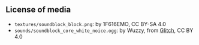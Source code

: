 ## License of media
* `textures/soundblock_block.png`: by 1F616EMO, CC BY-SA 4.0
* `sounds/soundblock_core_white_noice.ogg`: by Wuzzy, from [Glitch](https://codeberg.org/Wuzzy/Glitch/src/commit/e149b9239d123478c2dd185e1b7038740465cc46/mods/glitch_ambience/sounds/glitch_ambience_white_noise.ogg), CC BY 4.0
